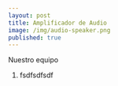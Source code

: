 ```yaml
---
layout: post
title: Amplificador de Audio
image: /img/audio-speaker.png
published: true
---
```

Nuestro equipo
1. fsdfsdfsdf